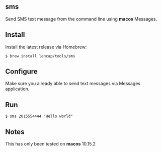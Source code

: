 ## sms
Send SMS text message from the command line using __macos__ Messages.

## Install
Install the latest release via Homebrew:

`$ brew install lencap/tools/sms`

## Configure
Make sure you already able to send text messages via Messages application.

## Run
`$ sms 2015554444 "Hello world"`

## Notes
This has only been tested on __macos__ 10.15.2
